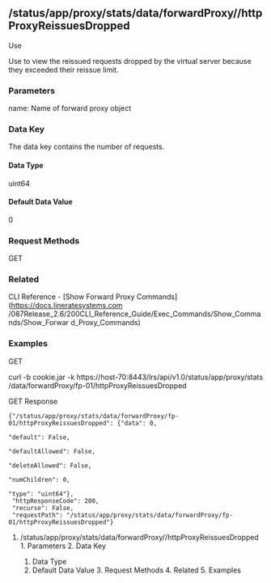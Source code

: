 ## /status/app/proxy/stats/data/forwardProxy/<name>/httpProxyReissuesDropped

Use

Use to view the reissued requests dropped by the virtual server because they
exceeded their reissue limit.

### Parameters

name: Name of forward proxy object

### Data Key

The data key contains the number of requests.

#### Data Type

uint64

#### Default Data Value

0

### Request Methods

GET

### Related

CLI Reference - [Show Forward Proxy Commands](https://docs.lineratesystems.com
/087Release_2.6/200CLI_Reference_Guide/Exec_Commands/Show_Commands/Show_Forwar
d_Proxy_Commands)

### Examples

GET

curl -b cookie.jar -k https://host-70:8443/lrs/api/v1.0/status/app/proxy/stats
/data/forwardProxy/fp-01/httpProxyReissuesDropped

GET Response

    
    {"/status/app/proxy/stats/data/forwardProxy/fp-01/httpProxyReissuesDropped": {"data": 0,
                                                                                   "default": False,
                                                                                   "defaultAllowed": False,
                                                                                   "deleteAllowed": False,
                                                                                   "numChildren": 0,
                                                                                   "type": "uint64"},
     "httpResponseCode": 200,
     "recurse": False,
     "requestPath": "/status/app/proxy/stats/data/forwardProxy/fp-01/httpProxyReissuesDropped"}
    

  1. /status/app/proxy/stats/data/forwardProxy/<name>/httpProxyReissuesDropped
    1. Parameters
    2. Data Key
      1. Data Type
      2. Default Data Value
    3. Request Methods
    4. Related
    5. Examples


